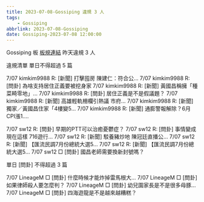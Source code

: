 ```yaml
---
title: 2023-07-08-Gossiping 違規 3 人
tags:
    - Gossiping
abbrlink: 2023-07-08-Gossiping
date: Gossiping-2023-07-08 12:00:00
---
```

Gossiping 板 [板規連結](https://www.ptt.cc/bbs/Gossiping/M.1637425085.A.07D.html)
昨天違規 3 人
<!-- more -->

違規清單
單日不得超過 5 篇

7/07 kimkim9988 R: [新聞] 打擊囤房 陳建仁：符合公…
7/07 kimkim9988 R: [問卦] 為啥支持居住正義要被挖身家
7/07 kimkim9988 R: [新聞] 黃國昌稱擁「種菜畸零地」…
7/07 kimkim9988 R: [問卦] 居住正義是不是假議題？
7/07 kimkim9988 R: [新聞] 高雄輕軌柵欄引熱議 巿府…
7/07 kimkim9988 R: [新聞] 獨家／黃國昌住家「4樓變5…
7/07 kimkim9988 R: [新聞] 通膨警報解除？6月CPI漲1.…

7/07 sw12 R: [問卦] 早期的PTT可以治癒憂鬱症？
7/07 sw12 R: [問卦] 事情變成現在這樣 716遊行…
7/07 sw12 R: [新聞] 駁養豬炒地 陳冠廷直播公…
7/07 sw12 R: [新聞] 【匯流民調7月份總統大選5…
7/07 sw12 R: [新聞] 【匯流民調7月份總統大選5…
7/07 sw12 □ [問卦] 國昌老師需要換新封號嗎？

單日 [問卦] 不得超過 3 篇

7/07 LineageM □ [問卦] 什麼時候才能炸掉雷馬根大…
7/07 LineageM □ [問卦] 如果律師殺人要怎麼判？
7/07 LineageM □ [問卦] 幼兒園家長是不是很多母豚…
7/07 LineageM □ [問卦] 四海遊龍是不是越來越糟糕？